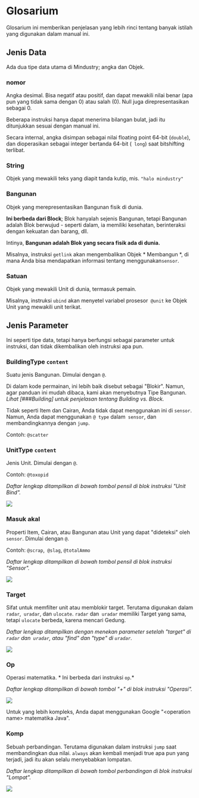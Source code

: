 # Glosarium

Glosarium ini memberikan penjelasan yang lebih rinci tentang banyak istilah yang digunakan dalam manual ini.

## Jenis Data

Ada dua tipe data utama di Mindustry; angka dan Objek.

### nomor

Angka desimal. Bisa negatif atau positif, dan dapat mewakili nilai benar (apa pun yang tidak sama dengan 0) atau salah (0). Null juga direpresentasikan sebagai 0.

Beberapa instruksi hanya dapat menerima bilangan bulat, jadi itu ditunjukkan sesuai dengan manual ini.

Secara internal, angka disimpan sebagai nilai floating point 64-bit (`double`), dan dioperasikan sebagai integer bertanda 64-bit (` long`) saat bitshifting terlibat.

### String

Objek yang mewakili teks yang diapit tanda kutip, mis. `"halo mindustry"`

### Bangunan

Objek yang merepresentasikan Bangunan fisik di dunia.

**Ini berbeda dari Block**; Blok hanyalah sejenis Bangunan, tetapi Bangunan adalah Blok berwujud - seperti dalam, ia memiliki kesehatan, berinteraksi dengan kekuatan dan barang, dll.

Intinya, **Bangunan adalah Blok yang secara fisik ada di dunia.**

Misalnya, instruksi `getlink` akan mengembalikan Objek * Membangun *, di mana Anda bisa mendapatkan informasi tentang menggunakan`sensor`.

### Satuan

Objek yang mewakili Unit di dunia, termasuk pemain.

Misalnya, instruksi `ubind` akan menyetel variabel prosesor` @unit` ke Objek Unit yang mewakili unit terikat.

## Jenis Parameter

Ini seperti tipe data, tetapi hanya berfungsi sebagai parameter untuk instruksi, dan tidak dikembalikan oleh instruksi apa pun.

### BuildingType `content`

Suatu jenis Bangunan. Dimulai dengan `@`.

Di dalam kode permainan, ini lebih baik disebut sebagai "Blokir". Namun, agar panduan ini mudah dibaca, kami akan menyebutnya Tipe Bangunan. *Lihat [###Building] untuk penjelasan tentang Building vs. Block.*

Tidak seperti Item dan Cairan, Anda tidak dapat menggunakan ini di `sensor`. Namun, Anda dapat menggunakan `@ type` dalam` sensor`, dan membandingkannya dengan `jump`.

Contoh: `@scatter`

### UnitType `content`

Jenis Unit. Dimulai dengan `@`.

Contoh: `@toxopid`

*Daftar lengkap ditampilkan di bawah tombol pensil di blok instruksi "Unit Bind".*

<img src="/wiki/images/misc/logic-glossary-unitType-unitBind.png">

### Masuk akal

Properti Item, Cairan, atau Bangunan atau Unit yang dapat "dideteksi" oleh `sensor`. Dimulai dengan `@`.

Contoh: `@scrap`,` @slag`, `@totalAmmo`

*Daftar lengkap ditampilkan di bawah tombol pensil di blok instruksi "Sensor".*

<img src="/wiki/images/misc/logic-glossary-senseable-sensor.png">

### Target

Sifat untuk memfilter unit atau memblokir target. Terutama digunakan dalam `radar`,` uradar`, dan `ulocate`. `radar` dan` uradar` memiliki Target yang sama, tetapi `ulocate` berbeda, karena mencari Gedung.

*Daftar lengkap ditampilkan dengan menekan parameter setelah "target" di `radar` dan` uradar`, atau "find" dan "type" di `uradar`.*

<img src="/wiki/images/misc/logic-glossary-target-radar.png">

### Op

Operasi matematika. * Ini berbeda dari instruksi `op`.*

*Daftar lengkap ditampilkan di bawah tombol "+" di blok instruksi "Operasi".*

<img src="/wiki/images/misc/logic-glossary-op-operation.png">

Untuk yang lebih kompleks, Anda dapat menggunakan Google "<operation name\> matematika Java".

### Komp

Sebuah perbandingan. Terutama digunakan dalam instruksi `jump` saat membandingkan dua nilai. `always` akan kembali menjadi true apa pun yang terjadi, jadi itu akan selalu menyebabkan lompatan.

*Daftar lengkap ditampilkan di bawah tombol perbandingan di blok instruksi "Lompat".*

<img src="/wiki/images/misc/logic-glossary-comp-jump.png">
